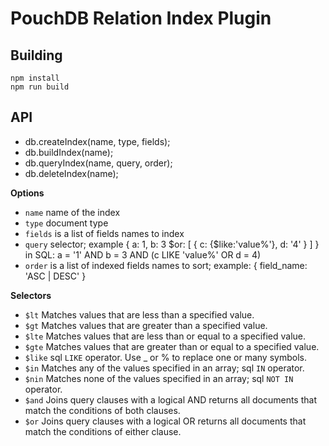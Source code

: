PouchDB Relation Index Plugin
=====

Building
----
    npm install
    npm run build

API
-------

* db.createIndex(name, type, fields);
* db.buildIndex(name);
* db.queryIndex(name, query, order);
* db.deleteIndex(name);

**Options**

* `name`  name of the index
* `type` document type
* `fields` is a list of fields names to index
* `query` selector; example { a: 1, b: 3 $or: [ { c: {$like:'value%'}, d: '4' } ] } in SQL: a = '1' AND b = 3 AND (c LIKE 'value%' OR d = 4)
* `order` is a list of indexed fields names to sort; example: { field_name: 'ASC | DESC' }

**Selectors**

  * `$lt` Matches values that are less than a specified value.
  * `$gt` Matches values that are greater than a specified value.
  * `$lte` Matches values that are less than or equal to a specified value.
  * `$gte` Matches values that are greater than or equal to a specified value.
  * `$like` sql `LIKE` operator. Use _ or % to replace one or many symbols.
  * `$in` Matches any of the values specified in an array; sql `IN` operator.
  * `$nin` Matches none of the values specified in an array; sql `NOT IN` operator.
  * `$and` Joins query clauses with a logical AND returns all documents that match the conditions of both clauses.
  * `$or` Joins query clauses with a logical OR returns all documents that match the conditions of either clause.
